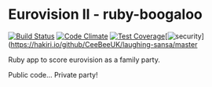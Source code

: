 # Eurovision II - ruby-boogaloo
[![Build Status](https://travis-ci.org/CeeBeeUK/laughing-sansa.svg?branch=master)](https://travis-ci.org/CeeBeeUK/laughing-sansa) [![Code Climate](https://codeclimate.com/github/CeeBeeUK/laughing-sansa/badges/gpa.svg)](https://codeclimate.com/github/CeeBeeUK/laughing-sansa) [![Test Coverage](https://codeclimate.com/github/CeeBeeUK/laughing-sansa/badges/coverage.svg)](https://codeclimate.com/github/CeeBeeUK/laughing-sansa)[![security](https://hakiri.io/github/CeeBeeUK/laughing-sansa/master.svg)](https://hakiri.io/github/CeeBeeUK/laughing-sansa/master

Ruby app to score eurovision as a family party.

Public code... Private party!
